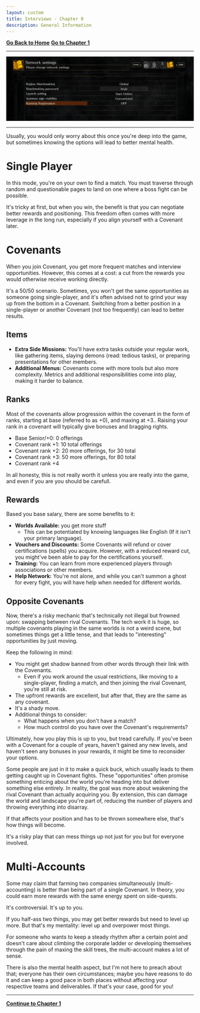 ```yaml
---
layout: custom
title: Interviews - Chapter 0
description: General Information
---
```


<div class="nav-buttons">
  <a href="/pages/ds-interviews" class="ds-button left-button"><strong>Go Back to Home</strong></a>
  <a href="/pages/ds-interviews-chapter-1" class="ds-button right-button"><strong>Go to Chapter 1</strong></a>
</div>

---

<img class="myImg" src="../images/interviews/location-interview-network-menu.png" alt="location-interview-network-menu" style="cursor: pointer;">

---

Usually, you would only worry about this once you're deep into the game, but sometimes knowing the options will lead to better mental health.

# Single Player

In this mode, you're on your own to find a match. You must traverse through random and questionable pages to land on one where a boss fight can be possible. 

It's tricky at first, but when you win, the benefit is that you can negotiate better rewards and positioning. This freedom often comes with more leverage in the long run, especially if you align yourself with a Covenant later.

# Covenants

When you join Covenant, you get more frequent matches and interview opportunities. However, this comes at a cost: a cut from the rewards you would otherwise receive working directly.

It's a 50/50 scenario. Sometimes, you won't get the same opportunities as someone going single-player, and it's often advised not to grind your way up from the bottom in a Covenant. Switching from a better position in a single-player or another Covenant (not too frequently) can lead to better results.

## Items

- **Extra Side Missions:** You'll have extra tasks outside your regular work, like gathering items, slaying demons (read: tedious tasks), or preparing presentations for other members.
- **Additional Menus:** Covenants come with more tools but also more complexity. Metrics and additional responsibilities come into play, making it harder to balance.


## Ranks
<!-- https://darksouls.wiki.fextralife.com/Covenants#:~:text=humanity%20as%20offerings.-,Ranks,-Most%20of%20the -->

Most of the covenants allow progression within the covenant in the form of ranks, starting at base (referred to as +0), and maxing at +3.. Raising your rank in a covenant will typically give bonuses and bragging rights.

- Base Senior/+0: 0 offerings
- Covenant rank +1: 10 total offerings
- Covenant rank +2: 20 more offerings, for 30 total
- Covenant rank +3: 50 more offerings, for 80 total
- Covenant rank +4

In all honesty, this is not really worth it unless you are really into the game, and even if you are you should be carefull.

## Rewards

Based you base salary, there are some benefits to it:

- **Worlds Available:** you get more stuff
  - This can be potentiated by knowing languages like English (If it isn't your primary language). 
- **Vouchers and Discounts:** Some Covenants will refund or cover certifications (spells) you acquire. However, with a reduced reward cut, you might've been able to pay for the certifications yourself.
- **Training:** You can learn from more experienced players through associations or other members.
- **Help Network:** You're not alone, and while you can't summon a ghost for every fight, you will have help when needed for different worlds.

## Opposite Covenants

Now, there's a risky mechanic that's technically not illegal but frowned upon: swapping between rival Covenants. The tech work it is huge, so multiple covenants playing in the same worlds is not a weird scene, but sometimes things get a little tense, and that leads to "interesting" opportunities by just moving.

Keep the following in mind:

- You might get shadow banned from other words through their link with the Covenants.
  - Even if you work around the usual restrictions, like moving to a single-player, finding a match, and then joining the rival Covenant, you're still at risk.
- The upfront rewards are excellent, but after that, they are the same as any covenant.
- It's a shady move.
- Additional things to consider:
  - What happens when you don't have a match?
  - How much control do you have over the Covenant's requirements?

Ultimately, how you play this is up to you, but tread carefully. If you've been with a Covenant for a couple of years, haven't gained any new levels, and haven't seen any bonuses in your rewards, it might be time to reconsider your options. 

Some people are just in it to make a quick buck, which usually leads to them getting caught up in Covenant fights. These "opportunities" often promise something enticing about the world you're heading into but deliver something else entirely. In reality, the goal was more about weakening the rival Covenant than actually acquiring you. By extension, this can damage the world and landscape you're part of, reducing the number of players and throwing everything into disarray.

If that affects your position and has to be thrown somewhere else, that's how things will become. 

It's a risky play that can mess things up not just for you but for everyone involved.

# Multi-Accounts

Some may claim that farming two companies simultaneously (multi-accounting) is better than being part of a single Covenant. In theory, you could earn more rewards with the same energy spent on side-quests.

It's controversial. It's up to you.

If you half-ass two things, you may get better rewards but need to level up more. But that's my mentality: level up and overpower most things.

For someone who wants to keep a steady rhythm after a certain point and doesn't care about climbing the corporate ladder or developing themselves through the pain of maxing the skill trees, the multi-account makes a lot of sense.

There is also the mental health aspect, but I'm not here to preach about that; everyone has their own circumstances; maybe you have reasons to do it and can keep a good pace in both places without affecting your respective teams and deliverables. If that's your case, good for you!

---

<div class="ds-button-container">
  <a href="/pages/ds-interviews-chapter-1" class="ds-button right-button"><strong>Continue to Chapter 1</strong></a>
</div>
